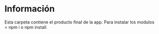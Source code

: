 # Información
Esta carpeta contiene el producto final de la app. 
Para instalar los modulos = npm i o npm install.